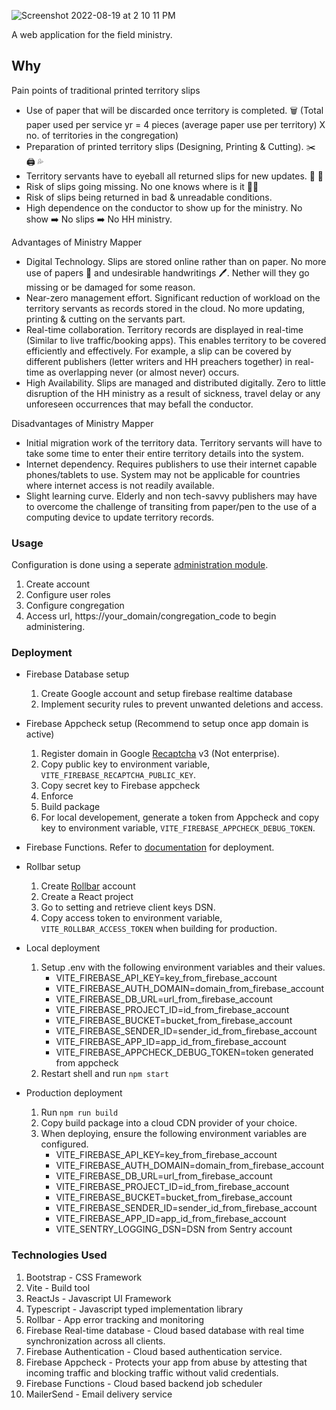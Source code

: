 ![Screenshot 2022-08-19 at 2 10 11 PM](https://user-images.githubusercontent.com/40650158/185554709-ce94a04e-2a34-43a9-b7de-09aa7f437139.png)

A web application for the field ministry.

## Why

Pain points of traditional printed territory slips

- Use of paper that will be discarded once territory is completed. 🗑️ (Total paper used per service yr = 4 pieces (average paper use per territory) X no. of territories in the congregation)
- Preparation of printed territory slips (Designing, Printing & Cutting). ✂️ 🖨️ 💦
- Territory servants have to eyeball all returned slips for new updates. 📝 👀
- Risk of slips going missing. No one knows where is it 🤷‍♂️
- Risk of slips being returned in bad & unreadable conditions.
- High dependence on the conductor to show up for the ministry. No show ➡️ No slips ➡️ No HH ministry.

Advantages of Ministry Mapper

- Digital Technology. Slips are stored online rather than on paper. No more use of papers 🌳 and undesirable handwritings 🖊️. Nether will they go missing or be damaged for some reason.
- Near-zero management effort. Significant reduction of workload on the territory servants as records stored in the cloud. No more updating, printing & cutting on the servants part.
- Real-time collaboration. Territory records are displayed in real-time (Similar to live traffic/booking apps). This enables territory to be covered efficiently and effectively. For example, a slip can be covered by different publishers (letter writers and HH preachers together) in real-time as overlapping never (or almost never) occurs.
- High Availability. Slips are managed and distributed digitally. Zero to little disruption of the HH ministry as a result of sickness, travel delay or any unforeseen occurrences that may befall the conductor.

Disadvantages of Ministry Mapper

- Initial migration work of the territory data. Territory servants will have to take some time to enter their entire territory details into the system.
- Internet dependency. Requires publishers to use their internet capable phones/tablets to use. System may not be applicable for countries where internet access is not readily available.
- Slight learning curve. Elderly and non tech-savvy publishers may have to overcome the challenge of transiting from paper/pen to the use of a computing device to update territory records.

### Usage

Configuration is done using a seperate [administration module](https://github.com/rimorin/ministry-mapper-admin).

1. Create account
2. Configure user roles
3. Configure congregation
4. Access url, https://your_domain/congregation_code to begin administering.

### Deployment

- Firebase Database setup

  1. Create Google account and setup firebase realtime database
  2. Implement security rules to prevent unwanted deletions and access.

- Firebase Appcheck setup (Recommend to setup once app domain is active)

  1. Register domain in Google [Recaptcha](https://www.google.com/recaptcha/about/) v3 (Not enterprise).
  2. Copy public key to environment variable, `VITE_FIREBASE_RECAPTCHA_PUBLIC_KEY`.
  3. Copy secret key to Firebase appcheck
  4. Enforce
  5. Build package
  6. For local developement, generate a token from Appcheck and copy key to environment variable, `VITE_FIREBASE_APPCHECK_DEBUG_TOKEN`.

- Firebase Functions. Refer to [documentation](https://github.com/rimorin/ministry-mapper-cron) for deployment.

- Rollbar setup

  1. Create [Rollbar](https://rollbar.com/) account
  2. Create a React project
  3. Go to setting and retrieve client keys DSN.
  4. Copy access token to environment variable, `VITE_ROLLBAR_ACCESS_TOKEN` when building for production.

- Local deployment
  1. Setup .env with the following environment variables and their values.
     - VITE_FIREBASE_API_KEY=key_from_firebase_account
     - VITE_FIREBASE_AUTH_DOMAIN=domain_from_firebase_account
     - VITE_FIREBASE_DB_URL=url_from_firebase_account
     - VITE_FIREBASE_PROJECT_ID=id_from_firebase_account
     - VITE_FIREBASE_BUCKET=bucket_from_firebase_account
     - VITE_FIREBASE_SENDER_ID=sender_id_from_firebase_account
     - VITE_FIREBASE_APP_ID=app_id_from_firebase_account
     - VITE_FIREBASE_APPCHECK_DEBUG_TOKEN=token generated from appcheck
  2. Restart shell and run `npm start`
- Production deployment
  1. Run `npm run build`
  2. Copy build package into a cloud CDN provider of your choice.
  3. When deploying, ensure the following environment variables are configured.
     - VITE_FIREBASE_API_KEY=key_from_firebase_account
     - VITE_FIREBASE_AUTH_DOMAIN=domain_from_firebase_account
     - VITE_FIREBASE_DB_URL=url_from_firebase_account
     - VITE_FIREBASE_PROJECT_ID=id_from_firebase_account
     - VITE_FIREBASE_BUCKET=bucket_from_firebase_account
     - VITE_FIREBASE_SENDER_ID=sender_id_from_firebase_account
     - VITE_FIREBASE_APP_ID=app_id_from_firebase_account
     - VITE_SENTRY_LOGGING_DSN=DSN from Sentry account

### Technologies Used

1. Bootstrap - CSS Framework
2. Vite - Build tool
3. ReactJs - Javascript UI Framework
4. Typescript - Javascript typed implementation library
5. Rollbar - App error tracking and monitoring
6. Firebase Real-time database - Cloud based database with real time synchronization across all clients.
7. Firebase Authentication - Cloud based authentication service.
8. Firebase Appcheck - Protects your app from abuse by attesting that incoming traffic and blocking traffic without valid credentials.
9. Firebase Functions - Cloud based backend job scheduler
10. MailerSend - Email delivery service
